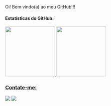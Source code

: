 <div>
Oi! Bem vindo(a) ao meu GitHub!!! </br> 
</div>

<h4>Estatísticas do GitHub:</h4>

<div>
<a href="https://github.com/kmilasantos">
<img height="160em" src="https://github-readme-stats.vercel.app/api/top-langs/?username=kmilasantos&layout=compact&langs_count=7&theme=default&locale=pt-br"/>
<img height="160em" src="https://github-readme-stats.vercel.app/api?username=kmilasantos&show_icons=true&theme=default&include_all_commits=true&count_private=true&locale=pt-br"/>
</div>

<h3>Contate-me:</h3>

<div>
<a href="https://www.linkedin.com/in/kmilasantos" target="_blank"><img src="https://img.shields.io/badge/-LinkedIn-%230077B5?style=for-the-badge&logo=linkedin&logoColor=white" target="_blank"></a>   
<a href = "mailto:camilasilvasantos97@hotmail.com"><img src="https://img.shields.io/badge/Gmail-D14836?style=for-the-badge&logo=gmail&logoColor=white" target="_blank"></a>
</div>
 
<!---
kmilasantos/kmilasantos é um repositório ✨ especial ✨ porque seu `README.md` (este arquivo) aparece no seu perfil do GitHub.
Você pode clicar no link Visualizar para dar uma olhada nas suas alterações.
--->
